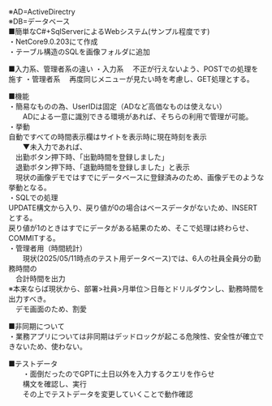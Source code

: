 ※AD=ActiveDirectry  
※DB=データベース  
■簡単なC#+SqlServerによるWebシステム(サンプル程度です)  
・NetCore9.0.203にて作成  
・テーブル構造のSQLを画像フォルダに追加  

■入力系、管理者系の違い
・入力系
　不正が行えないよう、POSTでの処理を施す
 ・管理者系
 　再度同じメニューが見たい時を考慮し、GET処理とする。
  
■機能  
・簡易なものの為、UserIDは固定（ADなど高価なものは使えない）  
　　ADによる一意に識別できる環境があれば、そちらの利用で管理が可能。  
・挙動  
   自動ですべての時間表示欄はサイトを表示時に現在時刻を表示  
　　▼未入力であれば、  
   　出勤ボタン押下時、「出勤時間を登録しました」  
   　退勤ボタン押下時、「退勤時間を登録しました」と表示  
   　現状の画像デモではすでにデータベースに登録済みのため、画像デモのような挙動となる。  
・SQLでの処理  
  UPDATE構文から入り、戻り値が0の場合はベースデータがないため、INSERTとする。  
  戻り値が1のときはすでにデータがある結果のため、そこで処理は終わらせ、COMMITする。  
・管理者用（時間統計）  
　　現状(2025/05/11時点のテスト用データベース)では、6人の社員全員分の勤務時間の  
  　合計時間を出力  
   ※本来ならば現状から、部署>社員>月単位＞日毎とドリルダウンし、勤務時間を出力すべき。  
   　デモ画面のため、割愛  
   
■非同期について  
  ・業務アプリについては非同期はデッドロックが起こる危険性、安全性が確立できないため、使わない。  

■テストデータ  
　　・面倒だったのでGPTに土日以外を入力するクエリを作らせ  
  　　構文を確認し、実行  
  　　その上でテストデータを変更していくことで動作確認  
  　
